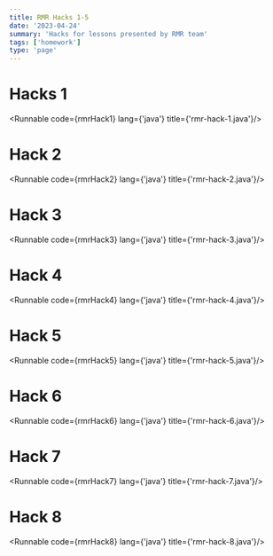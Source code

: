 ```yaml
---
title: RMR Hacks 1-5
date: '2023-04-24'
summary: 'Hacks for lessons presented by RMR team'
tags: ['homework']
type: 'page'
---
```


<script>
	import Runnable from '$components/Runnable.svelte';
	import rmrHack1 from './java-code/rmr/rmr-hack-1.java?raw';
	import rmrHack2 from './java-code/rmr/rmr-hack-2.java?raw';
	import rmrHack3 from './java-code/rmr/rmr-hack-3.java?raw';
	import rmrHack4 from './java-code/rmr/rmr-hack-4.java?raw';
	import rmrHack5 from './java-code/rmr/rmr-hack-5.java?raw';
	import rmrHack6 from './java-code/rmr/rmr-hack-6.java?raw';
	import rmrHack7 from './java-code/rmr/rmr-hack-7.java?raw';
	import rmrHack8 from './java-code/rmr/rmr-hack-8.java?raw';
</script>

# Hacks 1

<Runnable code={rmrHack1} lang={'java'} title={'rmr-hack-1.java'}/>

# Hack 2

<Runnable code={rmrHack2} lang={'java'} title={'rmr-hack-2.java'}/>

# Hack 3

<Runnable code={rmrHack3} lang={'java'} title={'rmr-hack-3.java'}/>

# Hack 4

<Runnable code={rmrHack4} lang={'java'} title={'rmr-hack-4.java'}/>

# Hack 5

<Runnable code={rmrHack5} lang={'java'} title={'rmr-hack-5.java'}/>

# Hack 6

<Runnable code={rmrHack6} lang={'java'} title={'rmr-hack-6.java'}/>

# Hack 7

<Runnable code={rmrHack7} lang={'java'} title={'rmr-hack-7.java'}/>

# Hack 8

<Runnable code={rmrHack8} lang={'java'} title={'rmr-hack-8.java'}/>
